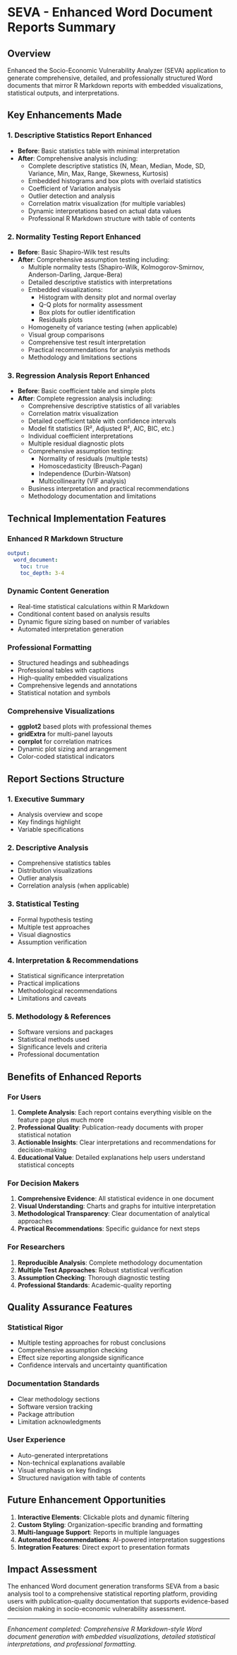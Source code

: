 # SEVA - Enhanced Word Document Reports Summary

## Overview
Enhanced the Socio-Economic Vulnerability Analyzer (SEVA) application to generate comprehensive, detailed, and professionally structured Word documents that mirror R Markdown reports with embedded visualizations, statistical outputs, and interpretations.

## Key Enhancements Made

### 1. **Descriptive Statistics Report Enhanced**
- **Before**: Basic statistics table with minimal interpretation
- **After**: Comprehensive analysis including:
  - Complete descriptive statistics (N, Mean, Median, Mode, SD, Variance, Min, Max, Range, Skewness, Kurtosis)
  - Embedded histograms and box plots with overlaid statistics
  - Coefficient of Variation analysis
  - Outlier detection and analysis
  - Correlation matrix visualization (for multiple variables)
  - Dynamic interpretations based on actual data values
  - Professional R Markdown structure with table of contents

### 2. **Normality Testing Report Enhanced**
- **Before**: Basic Shapiro-Wilk test results
- **After**: Comprehensive assumption testing including:
  - Multiple normality tests (Shapiro-Wilk, Kolmogorov-Smirnov, Anderson-Darling, Jarque-Bera)
  - Detailed descriptive statistics with interpretations
  - Embedded visualizations:
    - Histogram with density plot and normal overlay
    - Q-Q plots for normality assessment
    - Box plots for outlier identification
    - Residuals plots
  - Homogeneity of variance testing (when applicable)
  - Visual group comparisons
  - Comprehensive test result interpretation
  - Practical recommendations for analysis methods
  - Methodology and limitations sections

### 3. **Regression Analysis Report Enhanced**
- **Before**: Basic coefficient table and simple plots
- **After**: Complete regression analysis including:
  - Comprehensive descriptive statistics of all variables
  - Correlation matrix visualization
  - Detailed coefficient table with confidence intervals
  - Model fit statistics (R², Adjusted R², AIC, BIC, etc.)
  - Individual coefficient interpretations
  - Multiple residual diagnostic plots
  - Comprehensive assumption testing:
    - Normality of residuals (multiple tests)
    - Homoscedasticity (Breusch-Pagan)
    - Independence (Durbin-Watson)
    - Multicollinearity (VIF analysis)
  - Business interpretation and practical recommendations
  - Methodology documentation and limitations

## Technical Implementation Features

### Enhanced R Markdown Structure
```yaml
output:
  word_document:
    toc: true
    toc_depth: 3-4
```

### Dynamic Content Generation
- Real-time statistical calculations within R Markdown
- Conditional content based on analysis results
- Dynamic figure sizing based on number of variables
- Automated interpretation generation

### Professional Formatting
- Structured headings and subheadings
- Professional tables with captions
- High-quality embedded visualizations
- Comprehensive legends and annotations
- Statistical notation and symbols

### Comprehensive Visualizations
- **ggplot2** based plots with professional themes
- **gridExtra** for multi-panel layouts
- **corrplot** for correlation matrices
- Dynamic plot sizing and arrangement
- Color-coded statistical indicators

## Report Sections Structure

### 1. Executive Summary
- Analysis overview and scope
- Key findings highlight
- Variable specifications

### 2. Descriptive Analysis
- Comprehensive statistics tables
- Distribution visualizations
- Outlier analysis
- Correlation analysis (when applicable)

### 3. Statistical Testing
- Formal hypothesis testing
- Multiple test approaches
- Visual diagnostics
- Assumption verification

### 4. Interpretation & Recommendations
- Statistical significance interpretation
- Practical implications
- Methodological recommendations
- Limitations and caveats

### 5. Methodology & References
- Software versions and packages
- Statistical methods used
- Significance levels and criteria
- Professional documentation

## Benefits of Enhanced Reports

### For Users
1. **Complete Analysis**: Each report contains everything visible on the feature page plus much more
2. **Professional Quality**: Publication-ready documents with proper statistical notation
3. **Actionable Insights**: Clear interpretations and recommendations for decision-making
4. **Educational Value**: Detailed explanations help users understand statistical concepts

### For Decision Makers
1. **Comprehensive Evidence**: All statistical evidence in one document
2. **Visual Understanding**: Charts and graphs for intuitive interpretation
3. **Methodological Transparency**: Clear documentation of analytical approaches
4. **Practical Recommendations**: Specific guidance for next steps

### For Researchers
1. **Reproducible Analysis**: Complete methodology documentation
2. **Multiple Test Approaches**: Robust statistical verification
3. **Assumption Checking**: Thorough diagnostic testing
4. **Professional Standards**: Academic-quality reporting

## Quality Assurance Features

### Statistical Rigor
- Multiple testing approaches for robust conclusions
- Comprehensive assumption checking
- Effect size reporting alongside significance
- Confidence intervals and uncertainty quantification

### Documentation Standards
- Clear methodology sections
- Software version tracking
- Package attribution
- Limitation acknowledgments

### User Experience
- Auto-generated interpretations
- Non-technical explanations available
- Visual emphasis on key findings
- Structured navigation with table of contents

## Future Enhancement Opportunities

1. **Interactive Elements**: Clickable plots and dynamic filtering
2. **Custom Styling**: Organization-specific branding and formatting
3. **Multi-language Support**: Reports in multiple languages
4. **Automated Recommendations**: AI-powered interpretation suggestions
5. **Integration Features**: Direct export to presentation formats

## Impact Assessment

The enhanced Word document generation transforms SEVA from a basic analysis tool to a comprehensive statistical reporting platform, providing users with publication-quality documentation that supports evidence-based decision making in socio-economic vulnerability assessment.

---

*Enhancement completed: Comprehensive R Markdown-style Word document generation with embedded visualizations, detailed statistical interpretations, and professional formatting.*